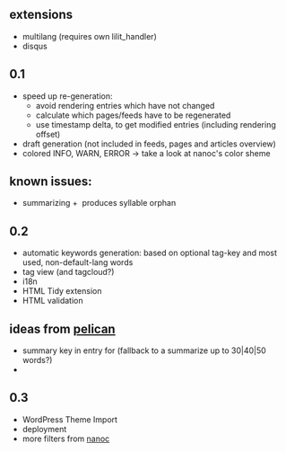 extensions
------------

- multilang (requires own lilit_handler)
- disqus

0.1
-------

- speed up re-generation:
    - avoid rendering entries which have not changed
    - calculate which pages/feeds have to be regenerated
    - use timestamp delta, to get modified entries (including rendering offset)
- draft generation (not included in feeds, pages and articles overview)
- colored INFO, WARN, ERROR -> take a look at nanoc's color sheme

## known issues:

- summarizing + &shy; produces syllable orphan

0.2
-------

- automatic keywords generation: <meta content="tags" name="keywords">
  based on optional tag-key and most used, non-default-lang words
- tag view (and tagcloud?)
- i18n
- HTML Tidy extension
- HTML validation

## ideas from [pelican](http://docs.notmyidea.org/alexis/pelican/)

- summary key in entry for <meta content="summary" name="description">
  (fallback to a summarize up to 30|40|50 words?)
- 

0.3
-------

- WordPress Theme Import
- deployment
- more filters from [nanoc](http://nanoc.stoneship.org/)